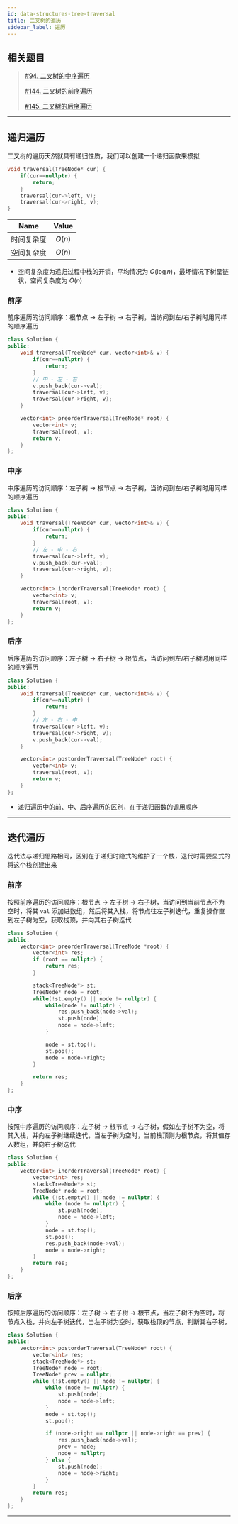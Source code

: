 ```yaml
---
id: data-structures-tree-traversal
title: 二叉树的遍历
sidebar_label: 遍历
---
```


## 相关题目
> [#94. 二叉树的中序遍历](https://leetcode.cn/problems/binary-tree-inorder-traversal/)
> 
> [#144. 二叉树的前序遍历](https://leetcode.cn/problems/binary-tree-preorder-traversal/)
> 
> [#145. 二叉树的后序遍历](https://leetcode.cn/problems/binary-tree-postorder-traversal/)
> 

---

## 递归遍历
二叉树的遍历天然就具有递归性质，我们可以创建一个递归函数来模拟

``` cpp
void traversal(TreeNode* cur) {
    if(cur==nullptr) {
        return;
    }
    traversal(cur->left, v);   
    traversal(cur->right, v);
}
```
|Name|Value|
|:-:|:-:|
|时间复杂度| $O(n)$ |
|空间复杂度| $O(n)$ |

- 空间复杂度为递归过程中栈的开销，平均情况为 $O(\log n)$，最坏情况下树呈链状，空间复杂度为 $O(n)$

### 前序
前序遍历的访问顺序：根节点 -> 左子树 -> 右子树，当访问到左/右子树时用同样的顺序遍历

``` cpp
class Solution {
public:
    void traversal(TreeNode* cur, vector<int>& v) {
        if(cur==nullptr) {
            return;
        }
        // 中 - 左 - 右
        v.push_back(cur->val);
        traversal(cur->left, v);   
        traversal(cur->right, v);
    }

    vector<int> preorderTraversal(TreeNode* root) {
        vector<int> v;
        traversal(root, v);
        return v;
    }
};
```

### 中序
中序遍历的访问顺序：左子树 -> 根节点 -> 右子树，当访问到左/右子树时用同样的顺序遍历

``` cpp
class Solution {
public:
    void traversal(TreeNode* cur, vector<int>& v) {
        if(cur==nullptr) {
            return;
        }
        // 左 - 中 - 右
        traversal(cur->left, v);   
        v.push_back(cur->val);
        traversal(cur->right, v);
    }

    vector<int> inorderTraversal(TreeNode* root) {
        vector<int> v;
        traversal(root, v);
        return v;
    }
};
```

### 后序
后序遍历的访问顺序：左子树 -> 右子树 -> 根节点，当访问到左/右子树时用同样的顺序遍历

``` cpp
class Solution {
public:
    void traversal(TreeNode* cur, vector<int>& v) {
        if(cur==nullptr) {
            return;
        }
        // 左 - 右 - 中
        traversal(cur->left, v);
        traversal(cur->right, v); 
        v.push_back(cur->val);
    }

    vector<int> postorderTraversal(TreeNode* root) {
        vector<int> v;
        traversal(root, v);
        return v;
    }
};
```

- 递归遍历中的前、中、后序遍历的区别，在于递归函数的调用顺序

---

## 迭代遍历
迭代法与递归思路相同，区别在于递归时隐式的维护了一个栈，迭代时需要显式的将这个栈创建出来
### 前序
按照前序遍历的访问顺序：根节点 -> 左子树 -> 右子树，当访问到当前节点不为空时，将其 `val` 添加进数组，然后将其入栈，将节点往左子树迭代，重复操作直到左子树为空，获取栈顶，并向其右子树迭代

``` cpp
class Solution {
public:
    vector<int> preorderTraversal(TreeNode *root) {
        vector<int> res;
        if (root == nullptr) {
            return res;
        }

        stack<TreeNode*> st;
        TreeNode* node = root;
        while(!st.empty() || node != nullptr) {
            while(node != nullptr) {
                res.push_back(node->val);
                st.push(node);
                node = node->left;
            }

            node = st.top();
            st.pop();
            node = node->right;
        }

        return res;
    }
};
```

### 中序
按照中序遍历的访问顺序：左子树 -> 根节点 -> 右子树，假如左子树不为空，将其入栈，并向左子树继续迭代，当左子树为空时，当前栈顶则为根节点，将其值存入数组，并向右子树迭代

``` cpp
class Solution {
public:
    vector<int> inorderTraversal(TreeNode* root) {
        vector<int> res;
        stack<TreeNode*> st;
        TreeNode* node = root;
        while (!st.empty() || node != nullptr) {
            while (node != nullptr) {
                st.push(node);
                node = node->left;
            }
            node = st.top();
            st.pop();
            res.push_back(node->val);
            node = node->right;
        }
        return res;
    }
};
```

### 后序
按照后序遍历的访问顺序：左子树 -> 右子树 -> 根节点，当左子树不为空时，将节点入栈，并向左子树迭代，当左子树为空时，获取栈顶的节点，判断其右子树，

``` cpp
class Solution {
public:
    vector<int> postorderTraversal(TreeNode* root) {
        vector<int> res;
        stack<TreeNode*> st;
        TreeNode* node = root;
        TreeNode* prev = nullptr;
        while (!st.empty() || node != nullptr) {
            while (node != nullptr) {
                st.push(node);
                node = node->left;
            }
            node = st.top();
            st.pop();

            if (node->right == nullptr || node->right == prev) {
                res.push_back(node->val);
                prev = node;
                node = nullptr;
            } else {
                st.push(node);
                node = node->right;
            }            
        }
        return res;
    }
};
```

---

<!-- ## Morris 遍历
Morris 可以将非递归的二叉树遍历空间复杂度将为 $O(1)$

### 前序

### 中序

### 后序 -->

